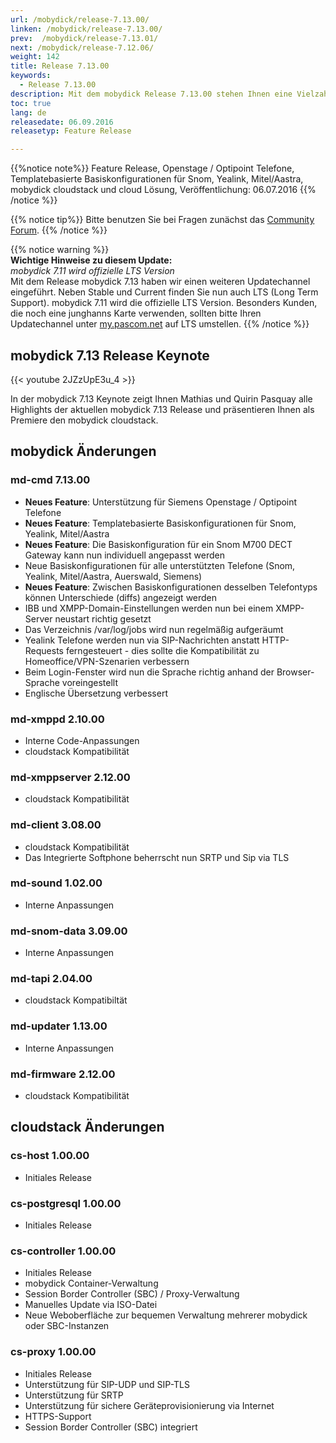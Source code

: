 ```yaml
---
url: /mobydick/release-7.13.00/
linken: /mobydick/release-7.13.00/
prev:  /mobydick/release-7.13.01/
next: /mobydick/release-7.12.06/
weight: 142
title: Release 7.13.00
keywords:
  - Release 7.13.00
description: Mit dem mobydick Release 7.13.00 stehen Ihnen eine Vielzahl an neuen Funtionen zur Verfügung.
toc: true
lang: de
releasedate: 06.09.2016
releasetyp: Feature Release

---
```


{{%notice note%}}
Feature Release, Openstage / Optipoint Telefone, Templatebasierte Basiskonfigurationen für Snom, Yealink, Mitel/Aastra, mobydick cloudstack und cloud Lösung, Veröffentlichung: 06.07.2016
{{% /notice %}}

{{% notice tip%}}
Bitte benutzen Sie bei Fragen zunächst das [Community Forum](http://community.pascom.net/forum.php "Zu unserem Forum").
{{% /notice %}}

{{% notice warning %}}  
**Wichtige Hinweise zu diesem Update:**<br/>
*mobydick 7.11 wird offizielle LTS Version*<br/>
Mit dem Release mobydick 7.13 haben wir einen weiteren Updatechannel eingeführt. Neben Stable und Current finden Sie nun auch LTS (Long Term Support). mobydick 7.11 wird die offizielle LTS Version. Besonders Kunden, die noch eine junghanns Karte verwenden, sollten bitte Ihren Updatechannel unter [my.pascom.net](https://my.pascom.net) auf LTS umstellen.
{{% /notice %}}



## mobydick 7.13 Release Keynote
{{< youtube 2JZzUpE3u_4 >}}

In der mobydick 7.13 Keynote zeigt Ihnen Mathias und Quirin Pasquay alle Highlights der aktuellen mobydick 7.13 Release und präsentieren Ihnen als Premiere den mobydick cloudstack.


## mobydick Änderungen

### md-cmd 7.13.00

* **Neues Feature**: Unterstützung für Siemens Openstage / Optipoint Telefone
* **Neues Feature**: Templatebasierte Basiskonfigurationen für Snom, Yealink, Mitel/Aastra
* **Neues Feature**: Die Basiskonfiguration für ein Snom M700 DECT Gateway kann nun individuell angepasst werden
* Neue Basiskonfigurationen für alle unterstützten Telefone (Snom, Yealink, Mitel/Aastra, Auerswald, Siemens)
* **Neues Feature**: Zwischen Basiskonfigurationen desselben Telefontyps können  Unterschiede (diffs) angezeigt werden
* IBB und XMPP-Domain-Einstellungen werden nun bei einem XMPP-Server neustart richtig gesetzt
* Das Verzeichnis /var/log/jobs wird nun regelmäßig aufgeräumt
* Yealink Telefone werden nun via SIP-Nachrichten anstatt HTTP-Requests ferngesteuert - dies sollte die Kompatibilität zu Homeoffice/VPN-Szenarien verbessern
* Beim Login-Fenster wird nun die Sprache richtig anhand der Browser-Sprache voreingestellt
* Englische Übersetzung verbessert

### md-xmppd 2.10.00

* Interne Code-Anpassungen
* cloudstack Kompatibilität

### md-xmppserver 2.12.00

* cloudstack Kompatibilität

### md-client 3.08.00

* cloudstack Kompatibilität
* Das Integrierte Softphone beherrscht nun SRTP und Sip via TLS

### md-sound 1.02.00

* Interne Anpassungen

### md-snom-data 3.09.00

* Interne Anpassungen

### md-tapi 2.04.00

* cloudstack Kompatibiltät

### md-updater 1.13.00

* Interne Anpassungen

### md-firmware 2.12.00

* cloudstack Kompatibilität


## cloudstack Änderungen

### cs-host 1.00.00

* Initiales Release

### cs-postgresql 1.00.00

* Initiales Release

### cs-controller 1.00.00

* Initiales Release
* mobydick Container-Verwaltung
* Session Border Controller (SBC) / Proxy-Verwaltung
* Manuelles Update via ISO-Datei
* Neue Weboberfläche zur bequemen Verwaltung mehrerer mobydick oder SBC-Instanzen

### cs-proxy 1.00.00

* Initiales Release
* Unterstützung für SIP-UDP und SIP-TLS
* Unterstützung für SRTP
* Unterstützung für sichere Geräteprovisionierung via Internet
* HTTPS-Support
* Session Border Controller (SBC) integriert
